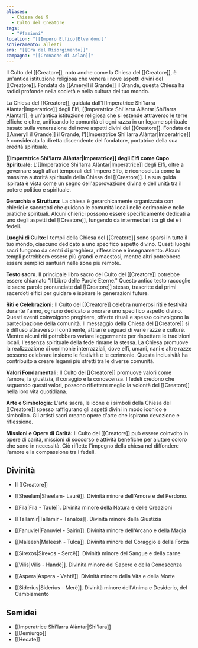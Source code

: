 ```yaml
---
aliases:
  - Chiesa dei 9
  - Culto del Creatore
tags:
  - "#fazioni"
location: "[[Impero Elfico|Elvendom]]"
schieramento: alleati
era: "[[Era del Risorgimento]]"
campagna: "[[Cronache di Aelan]]"
---
```

Il Culto del [[Creatore]], noto anche come la Chiesa del [[Creatore]], è un'antica istituzione religiosa che venera i nove aspetti divini del [[Creatore]]. Fondata da [[Ameryll il Grande]] il Grande, questa Chiesa ha radici profonde nella società e nella cultura del tuo mondo. 

La Chiesa del [[Creatore]], guidata dall'[[Imperatrice Shi'larra Alàntar|Imperatrice]] degli Elfi, [[Imperatrice Shi'larra Alàntar|Shi'larra Alàntar]], è un'antica istituzione religiosa che si estende attraverso le terre elfiche e oltre, unificando le comunità di ogni razza in un legame spirituale basato sulla venerazione dei nove aspetti divini del [[Creatore]]. Fondata da [[Ameryll il Grande]] il Grande, l'[[Imperatrice Shi'larra Alàntar|Imperatrice]] è considerata la diretta discendente del fondatore, portatrice della sua eredità spirituale.

**[[Imperatrice Shi'larra Alàntar|Imperatrice]] degli Elfi come Capo Spirituale:** L'[[Imperatrice Shi'larra Alàntar|Imperatrice]] degli Elfi, oltre a governare sugli affari temporali dell'Impero Elfo, è riconosciuta come la massima autorità spirituale della Chiesa del [[Creatore]]. La sua guida ispirata è vista come un segno dell'approvazione divina e dell'unità tra il potere politico e spirituale.

**Gerarchia e Struttura:** La chiesa è gerarchicamente organizzata con chierici e sacerdoti che guidano le comunità locali nelle cerimonie e nelle pratiche spirituali. Alcuni chierici possono essere specificamente dedicati a uno degli aspetti del [[Creatore]], fungendo da intermediari tra gli dei e i fedeli. 

**Luoghi di Culto:** I templi della Chiesa del [[Creatore]] sono sparsi in tutto il tuo mondo, ciascuno dedicato a uno specifico aspetto divino. Questi luoghi sacri fungono da centri di preghiera, riflessione e insegnamento. Alcuni templi potrebbero essere più grandi e maestosi, mentre altri potrebbero essere semplici santuari nelle zone più remote.

**Testo sacro**. Il principale libro sacro del Culto del [[Creatore]] potrebbe essere chiamato "Il Libro delle Parole Eterne." Questo antico testo raccoglie le sacre parole pronunciate dal [[Creatore]] stesso, trascritte dai primi sacerdoti elfici per guidare e ispirare le generazioni future. 

**Riti e Celebrazioni:** Il Culto del [[Creatore]] celebra numerosi riti e festività durante l'anno, ognuno dedicato a onorare uno specifico aspetto divino. Questi eventi coinvolgono preghiere, offerte rituali e spesso coinvolgono la partecipazione della comunità. Il messaggio della Chiesa del [[Creatore]] si è diffuso attraverso il continente, attrarre seguaci di varie razze e culture. Mentre alcuni riti potrebbero variare leggermente per rispettare le tradizioni locali, l'essenza spirituale della fede rimane la stessa. La Chiesa promuove la realizzazione di cerimonie interrazziali, dove elfi, umani, nani e altre razze possono celebrare insieme le festività e le cerimonie. Questa inclusività ha contribuito a creare legami più stretti tra le diverse comunità.

**Valori Fondamentali:** Il Culto del [[Creatore]] promuove valori come l'amore, la giustizia, il coraggio e la conoscenza. I fedeli credono che seguendo questi valori, possono riflettere meglio la volontà del [[Creatore]] nella loro vita quotidiana. 

**Arte e Simbologia:** L'arte sacra, le icone e i simboli della Chiesa del [[Creatore]] spesso raffigurano gli aspetti divini in modo iconico e simbolico. Gli artisti sacri creano opere d'arte che ispirano devozione e riflessione.

**Missioni e Opere di Carità:** Il Culto del [[Creatore]] può essere coinvolto in opere di carità, missioni di soccorso e attività benefiche per aiutare coloro che sono in necessità. Ciò riflette l'impegno della chiesa nel diffondere l'amore e la compassione tra i fedeli.  
  
  
## Divinità  

- Il [[Creatore]]
    
- [[Sheelam|Sheelam- Laurë]]. Divinità minore dell'Amore e del Perdono.
- [[Fila|Fila - Taulë]]. Divinità minore della Natura e delle Creazioni
- [[Tallamir|Tallamir - Tanalos]]. Divinità minore della Giustizia
- [[Fanuviel|Fanuviel - Sairin]]. Divinità minore dell'Arcano e della Magia
- [[Maleesh|Maleesh - Tulca]]. Divinità minore del Coraggio e della Forza
- [[Sirexos|Sirexos - Sercë]]. Divinità minore del Sangue e della carne
- [[Vilis|Vilis - Handë]]. Divinità minore del Sapere e della Conoscenza
- [[Aspera|Aspera - Vehtë]]. Divinità minore della Vita e della Morte
- [[Siderius|Siderius - Merë]]. Divinità minore dell'Anima e Desiderio, del Cambiamento

## Semidei
- [[Imperatrice Shi'larra Alàntar|Shi'lara]]
- [[Demiurgo]]
- [[Hecate]]